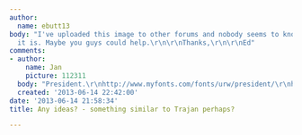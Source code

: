 ```yaml
---
author:
  name: ebutt13
body: "I've uploaded this image to other forums and nobody seems to know which font
  it is. Maybe you guys could help.\r\n\r\nThanks,\r\n\r\nEd"
comments:
- author:
    name: Jan
    picture: 112311
  body: "President.\r\nhttp://www.myfonts.com/fonts/urw/president/\r\nhttp://www.myfonts.com/fonts/linotype/president/"
  created: '2013-06-14 22:42:00'
date: '2013-06-14 21:58:34'
title: Any ideas? - something similar to Trajan perhaps?

---
```

